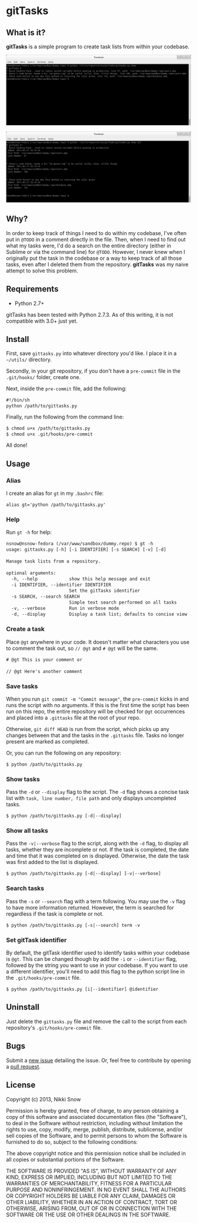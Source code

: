 # gitTasks

## What is it?
**gitTasks** is a simple program to create task lists from within your codebase.

![Command-line view of showing concise gitTasks](gitTasks-show.png "gitTasks: show")

![Command-line view of showing verbose gitTasks](gitTasks-all.png "gitTasks: show all")

## Why?
In order to keep track of things I need to do within my codebase, I've often put in `@TODO` in a comment directly in the file. Then, when I need to find out what my tasks were, I'd do a search on the entire directory (either in Sublime or via the command line) for `@TODO`. However, I never knew when I originally put the task in the codebase or a way to keep track of all those tasks, even after I deleted them from the repository. **gitTasks** was my naive attempt to solve this problem.

## Requirements
* Python 2.7+

gitTasks has been tested with Python 2.7.3. As of this writing, it is not compatible with 3.0+ just yet.

## Install

First, save `gittasks.py` into whatever directory you'd like. I place it in a `~/utils/` directory.

Secondly, in your git repository, if you don't have a `pre-commit` file in the `.git/hooks/` folder, create one.

Next, inside the `pre-commit` file, add the following:

    #!/bin/sh
    python /path/to/gittasks.py

Finally, run the following from the command line:

    $ chmod u+x /path/to/gittasks.py
    $ chmod u+x .git/hooks/pre-commit

All done!

## Usage

### Alias
I create an alias for `gt` in my `.bashrc` file:

    alias gt='python /path/to/gittasks.py'

### Help
Run `gt -h` for help:

    nsnow@nsnow-fedora (/var/www/sandbox/dummy.repo) $ gt -h
    usage: gittasks.py [-h] [-i IDENTIFIER] [-s SEARCH] [-v] [-d]

    Manage task lists from a repository.

    optional arguments:
      -h, --help            show this help message and exit
      -i IDENTIFIER, --identifier IDENTIFIER
                            Set the gitTasks identifier
      -s SEARCH, --search SEARCH
                            Simple text search performed on all tasks
      -v, --verbose         Run in verbose mode
      -d, --display         Display a task list; defaults to concise view

### Create a task
Place `@gt` anywhere in your code. It doesn't matter what characters you use to comment the task out, so `// @gt` and `# @gt` will be the same.

    # @gt This is your comment or

    // @gt Here's another comment

### Save tasks
When you run `git commit -m "Commit message"`, the `pre-commit` kicks in and runs the script with no arguments. If this is the first time the script has been run on this repo, the entire repository will be checked for `@gt` occurrences and placed into a `.gittasks` file at the root of your repo.

Otherwise, `git diff HEAD` is run from the script, which picks up any changes between that and the tasks in the `.gittasks` file. Tasks no longer present are marked as completed.

Or, you can run the following on any repository:

    $ python /path/to/gittasks.py


### Show tasks
Pass the `-d` or `--display` flag to the script. The `-d` flag shows a concise task list with `task, line number, file path` and only displays uncompleted tasks.

    $ python /path/to/gittasks.py [-d|--display]

### Show all tasks
Pass the `-v|--verbose` flag to the script, along with the `-d` flag, to display all tasks, whether they are incomplete or not. If the task is completed, the date and time that it was completed on is displayed. Otherwise, the date the task was first added to the list is displayed.

    $ python /path/to/gittasks.py [-d|--display] [-v|--verbose]

### Search tasks
Pass the `-s` or `--search` flag with a term following. You may use the `-v` flag to have more information returned. However, the term is searched for regardless if the task is complete or not.

    $ python /path/to/gittasks.py [-s|--search] term -v

### Set gitTask identifier
By default, the gitTask identifier used to identify tasks within your codebase is `@gt`. This can be changed though by add the `-i` or `--identifier` flag, followed by the string you want to use in your codebase. If you want to use a different identifier, you'll need to add this flag to the python script line in the `.git/hooks/pre-commit` file.

    $ python /path/to/gittasks.py [i|--identifier] @identifier

## Uninstall
Just delete the `gittasks.py` file and remove the call to the script from each repository's `.git/hooks/pre-commit` file.

## Bugs
Submit a [new issue](https://github.com/nikkisnow/gitTasks/issues/new) detailing the issue. Or, feel free to contribute by opening a [pull request](https://github.com/nikkisnow/gitTasks/pulls).

## License
Copyright (c) 2013, Nikki Snow

Permission is hereby granted, free of charge, to any person obtaining a copy
of this software and associated documentation files (the "Software"), to deal
in the Software without restriction, including without limitation the rights
to use, copy, modify, merge, publish, distribute, sublicense, and/or sell
copies of the Software, and to permit persons to whom the Software is
furnished to do so, subject to the following conditions:

The above copyright notice and this permission notice shall be included in
all copies or substantial portions of the Software.

THE SOFTWARE IS PROVIDED "AS IS", WITHOUT WARRANTY OF ANY KIND, EXPRESS OR
IMPLIED, INCLUDING BUT NOT LIMITED TO THE WARRANTIES OF MERCHANTABILITY,
FITNESS FOR A PARTICULAR PURPOSE AND NONINFRINGEMENT. IN NO EVENT SHALL THE
AUTHORS OR COPYRIGHT HOLDERS BE LIABLE FOR ANY CLAIM, DAMAGES OR OTHER
LIABILITY, WHETHER IN AN ACTION OF CONTRACT, TORT OR OTHERWISE, ARISING FROM,
OUT OF OR IN CONNECTION WITH THE SOFTWARE OR THE USE OR OTHER DEALINGS IN
THE SOFTWARE.
